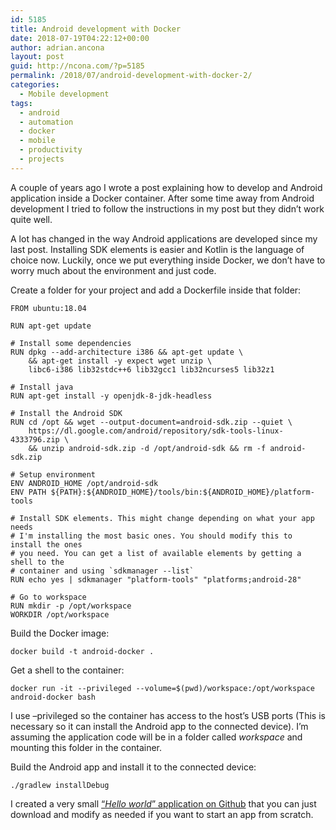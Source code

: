 ```yaml
---
id: 5185
title: Android development with Docker
date: 2018-07-19T04:22:12+00:00
author: adrian.ancona
layout: post
guid: http://ncona.com/?p=5185
permalink: /2018/07/android-development-with-docker-2/
categories:
  - Mobile development
tags:
  - android
  - automation
  - docker
  - mobile
  - productivity
  - projects
---
```

A couple of years ago I wrote a post explaining how to develop and Android application inside a Docker container. After some time away from Android development I tried to follow the instructions in my post but they didn&#8217;t work quite well.

A lot has changed in the way Android applications are developed since my last post. Installing SDK elements is easier and Kotlin is the language of choice now. Luckily, once we put everything inside Docker, we don&#8217;t have to worry much about the environment and just code.

Create a folder for your project and add a Dockerfile inside that folder:

<!--more-->

```docker
FROM ubuntu:18.04

RUN apt-get update

# Install some dependencies
RUN dpkg --add-architecture i386 && apt-get update \
    && apt-get install -y expect wget unzip \
    libc6-i386 lib32stdc++6 lib32gcc1 lib32ncurses5 lib32z1

# Install java
RUN apt-get install -y openjdk-8-jdk-headless

# Install the Android SDK
RUN cd /opt && wget --output-document=android-sdk.zip --quiet \
    https://dl.google.com/android/repository/sdk-tools-linux-4333796.zip \
    && unzip android-sdk.zip -d /opt/android-sdk && rm -f android-sdk.zip

# Setup environment
ENV ANDROID_HOME /opt/android-sdk
ENV PATH ${PATH}:${ANDROID_HOME}/tools/bin:${ANDROID_HOME}/platform-tools

# Install SDK elements. This might change depending on what your app needs
# I'm installing the most basic ones. You should modify this to install the ones
# you need. You can get a list of available elements by getting a shell to the
# container and using `sdkmanager --list`
RUN echo yes | sdkmanager "platform-tools" "platforms;android-28"

# Go to workspace
RUN mkdir -p /opt/workspace
WORKDIR /opt/workspace
```

Build the Docker image:

```
docker build -t android-docker .
```

Get a shell to the container:

```
docker run -it --privileged --volume=$(pwd)/workspace:/opt/workspace android-docker bash
```

I use &#8211;privileged so the container has access to the host&#8217;s USB ports (This is necessary so it can install the Android app to the connected device). I&#8217;m assuming the application code will be in a folder called _workspace_ and mounting this folder in the container.

Build the Android app and install it to the connected device:

```
./gradlew installDebug
```

I created a very small [&#8220;_Hello world_&#8221; application on Github](https://github.com/soonick/android-docker-hello-world) that you can just download and modify as needed if you want to start an app from scratch.
